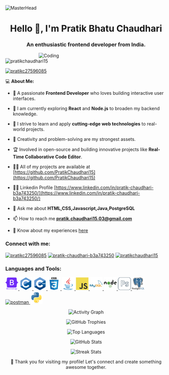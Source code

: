 ![MasterHead](https://img.freepik.com/free-photo/man-using-laptop-night-top-view-web-banner-with-copy-space_169016-53607.jpg?t=st=1731839381~exp=1731842981~hmac=216e1eee93ce69f62156dbe8e217a8fa08b73c5710eff53689a9b9851884462d&w=1380)
<h1 align="center">Hello 👋, I'm Pratik Bhatu Chaudhari</h1>
<h3 align="center">An enthusiastic frontend developer from India.</h3>
<img align="right" alt="Coding" width="400" src="https://img.freepik.com/free-vector/programming-concept-illustration_114360-1351.jpg?t=st=1731840972~exp=1731844572~hmac=7b908c23f063b3c6ce16accbf265da3ca97b2e743b08ce08110e6b3b61a6186c&w=740">
<p align="left">
  <img src="https://komarev.com/ghpvc/?username=pratikchaudhari15&label=Profile%20views&color=0e75b6&style=flat" alt="pratikchaudhari15" />
</p>
<p align="left"> <a href="https://twitter.com/pratikc27596085" target="blank"><img src="https://img.shields.io/twitter/follow/pratikc27596085?logo=twitter&style=for-the-badge" alt="pratikc27596085" /></a> </p>



💻 **About Me:**
- 🎯 A passionate **Frontend Developer** who loves building interactive user interfaces.
- 🚀 I am currently exploring **React** and **Node.js** to broaden my backend knowledge.
- 🌱 I strive to learn and apply **cutting-edge web technologies** to real-world projects.
- 🎨 Creativity and problem-solving are my strongest assets.
- 🏆 Involved in open-source and building innovative projects like **Real-Time Collaborative Code Editor**.

- 👨‍💻 All of my projects are available at [https://github.com/PratikChaudhari15](https://github.com/PratikChaudhari15)

- 👨‍💻 Linkedin Profile [https://www.linkedin.com/in/pratik-chaudhari-b3a743250/](https://www.linkedin.com/in/pratik-chaudhari-b3a743250/)

- 💬 Ask me about **HTML,CSS,Javascript,Java,PostgreSQL**

- 📫 How to reach me **pratik.chaudhari15.03@gmail.com**

- 📄 Know about my experiences [here](https://bit.ly/3Zay80W)

<h3 align="left">Connect with me:</h3>
<p align="left">
<a href="https://twitter.com/pratikc27596085" target="blank"><img align="center" src="https://raw.githubusercontent.com/rahuldkjain/github-profile-readme-generator/master/src/images/icons/Social/twitter.svg" alt="pratikc27596085" height="30" width="40" /></a>
<a href="https://linkedin.com/in/pratik-chaudhari-b3a743250" target="blank"><img align="center" src="https://raw.githubusercontent.com/rahuldkjain/github-profile-readme-generator/master/src/images/icons/Social/linked-in-alt.svg" alt="pratik-chaudhari-b3a743250" height="30" width="40" /></a>
<a href="https://www.leetcode.com/pratikchaudhari15" target="blank"><img align="center" src="https://raw.githubusercontent.com/rahuldkjain/github-profile-readme-generator/master/src/images/icons/Social/leet-code.svg" alt="pratikchaudhari15" height="30" width="40" /></a>
</p>

<h3 align="left">Languages and Tools:</h3>
<p align="left"> <a href="https://getbootstrap.com" target="_blank" rel="noreferrer"> <img src="https://raw.githubusercontent.com/devicons/devicon/master/icons/bootstrap/bootstrap-plain-wordmark.svg" alt="bootstrap" width="40" height="40"/> </a> <a href="https://www.cprogramming.com/" target="_blank" rel="noreferrer"> <img src="https://raw.githubusercontent.com/devicons/devicon/master/icons/c/c-original.svg" alt="c" width="40" height="40"/> </a> <a href="https://www.w3schools.com/cpp/" target="_blank" rel="noreferrer"> <img src="https://raw.githubusercontent.com/devicons/devicon/master/icons/cplusplus/cplusplus-original.svg" alt="cplusplus" width="40" height="40"/> </a> <a href="https://www.w3schools.com/css/" target="_blank" rel="noreferrer"> <img src="https://raw.githubusercontent.com/devicons/devicon/master/icons/css3/css3-original-wordmark.svg" alt="css3" width="40" height="40"/> </a> <a href="https://www.java.com" target="_blank" rel="noreferrer"> <img src="https://raw.githubusercontent.com/devicons/devicon/master/icons/java/java-original.svg" alt="java" width="40" height="40"/> </a> <a href="https://developer.mozilla.org/en-US/docs/Web/JavaScript" target="_blank" rel="noreferrer"> <img src="https://raw.githubusercontent.com/devicons/devicon/master/icons/javascript/javascript-original.svg" alt="javascript" width="40" height="40"/> </a> <a href="https://www.mysql.com/" target="_blank" rel="noreferrer"> <img src="https://raw.githubusercontent.com/devicons/devicon/master/icons/mysql/mysql-original-wordmark.svg" alt="mysql" width="40" height="40"/> </a> <a href="https://nodejs.org" target="_blank" rel="noreferrer"> <img src="https://raw.githubusercontent.com/devicons/devicon/master/icons/nodejs/nodejs-original-wordmark.svg" alt="nodejs" width="40" height="40"/> </a> <a href="https://www.photoshop.com/en" target="_blank" rel="noreferrer"> <img src="https://raw.githubusercontent.com/devicons/devicon/master/icons/photoshop/photoshop-line.svg" alt="photoshop" width="40" height="40"/> </a> <a href="https://www.postgresql.org" target="_blank" rel="noreferrer"> <img src="https://raw.githubusercontent.com/devicons/devicon/master/icons/postgresql/postgresql-original-wordmark.svg" alt="postgresql" width="40" height="40"/> </a> <a href="https://postman.com" target="_blank" rel="noreferrer"> <img src="https://www.vectorlogo.zone/logos/getpostman/getpostman-icon.svg" alt="postman" width="40" height="40"/> </a> <a href="https://www.python.org" target="_blank" rel="noreferrer"> <img src="https://raw.githubusercontent.com/devicons/devicon/master/icons/python/python-original.svg" alt="python" width="40" height="40"/> </a> </p>


<p align="center">
  <img src="https://github-readme-activity-graph.vercel.app/graph?username=pratikchaudhari15&bg_color=0d1117&color=ffffff&line=00e676&point=00e676&area=true" alt="Activity Graph">
</p>

<p align="center">
  <img src="https://github-profile-trophy.vercel.app/?username=pratikchaudhari15&theme=darkhub&no-frame=true" alt="GitHub Trophies">
</p>

<p align="center">
  <img src="https://github-readme-stats.vercel.app/api/top-langs?username=pratikchaudhari15&show_icons=true&locale=en&layout=compact&theme=radical" alt="Top Languages" />
</p>

<p align="center">
  <img src="https://github-readme-stats.vercel.app/api?username=pratikchaudhari15&show_icons=true&locale=en&theme=radical" alt="GitHub Stats" />
</p>

<p align="center">
  <img src="https://github-readme-streak-stats.herokuapp.com/?user=pratikchaudhari15&theme=radical" alt="Streak Stats" />
</p>

<p align="center">
  🌟 Thank you for visiting my profile! Let's connect and create something awesome together.
</p>
